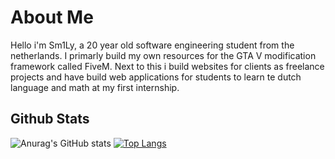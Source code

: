 # About Me

Hello i'm Sm1Ly, a 20 year old software engineering student from the netherlands. I primarly build my own resources for the GTA V modification framework called FiveM. Next to this i build websites for clients as freelance projects and have build web applications for students to learn te dutch language and math at my first internship.

## Github Stats

![Anurag's GitHub stats](https://github-readme-stats.vercel.app/api?username=5m1Ly&count_private=true&show_icons=true&theme=radical)
[![Top Langs](https://github-readme-stats.vercel.app/api/top-langs/?username=5m1Ly&count_private=true&theme=radical&langs_count=3&card_width=300)](https://github.com/anuraghazra/github-readme-stats)
